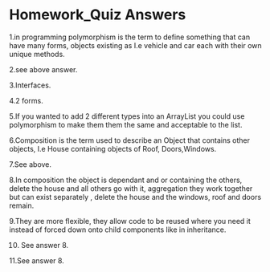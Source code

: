 # Homework_Quiz Answers



1.in programming polymorphism is the term to define something that can have many forms, objects existing as I.e vehicle and car each with their own unique methods.

2.see above answer.

3.Interfaces.

4.2 forms.

5.If you wanted to add 2 different types into an ArrayList you could use polymorphism to make them them the same and acceptable to the list.

6.Composition is the term used to describe an Object that contains other objects, I.e House containing objects of Roof, Doors,Windows.

7.See above.

8.In composition the object is dependant and or containing the others, delete the house and all others go with it, aggregation they work together but can exist separately , delete the house and the windows, roof and doors remain.

9.They are more flexible, they allow code to be reused where you need it instead of forced down onto child components like in inheritance. 

10. See answer 8.

11.See  answer 8.
